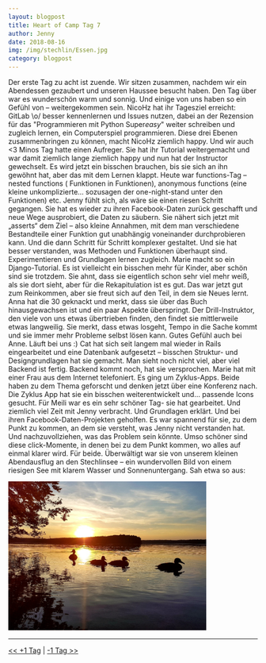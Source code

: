 ```yaml
---
layout: blogpost
title: Heart of Camp Tag 7
author: Jenny
date: 2018-08-16
img: /img/stechlin/Essen.jpg
category: blogpost
---
```

                                      
Der erste Tag zu acht ist zuende. Wir sitzen zusammen, nachdem wir ein Abendessen gezaubert und unseren Haussee besucht haben. Den Tag über war es wunderschön warm und sonnig. Und einige von uns haben so ein Gefühl von – weitergekommen sein.
NicoHz hat ihr Tagesziel erreicht: GitLab \o/ besser kennenlernen und Issues nutzen, dabei an der Rezension für das "Programmieren mit Python Super*easy*" weiter schreiben und zugleich lernen, ein Computerspiel programmieren. Diese drei Ebenen zusammenbringen zu können, macht NicoHz ziemlich happy. Und wir auch <3
Minos Tag hatte einen Aufreger. Sie hat ihr Tutorial weitergemacht und war damit ziemlich lange ziemlich happy und nun hat der Instructor gewechselt. Es wird jetzt ein bisschen brauchen, bis sie sich an ihn gewöhnt hat, aber das mit dem Lernen klappt. Heute war functions-Tag – nested functions ( Funktionen in Funktionen), anonymous functions (eine kleine unkomplizierte… sozusagen der one-night-stand unter den Funktionen) etc. 
Jenny fühlt sich, als wäre sie einen riesen Schritt gegangen. Sie hat es wieder zu ihren Facebook-Daten zurück geschafft und neue Wege ausprobiert, die Daten zu säubern. Sie nähert sich jetzt mit „asserts“ dem Ziel – also kleine Annahmen, mit dem man verschiedene Bestandteile einer Funktion gut unabhängig voneinander durchprobieren kann. Und die dann Schritt für Schritt komplexer gestaltet. Und sie hat besser verstanden, was Methoden und Funktionen überhaupt sind. Experimentieren und Grundlagen lernen zugleich.
Marie macht so ein Django-Tutorial. Es ist vielleicht ein bisschen mehr für Kinder, aber schön sind sie trotzdem. Sie ahnt, dass sie eigentlich schon sehr viel mehr weiß, als sie dort sieht, aber für die Rekapitulation ist es gut.  Das war jetzt gut zum Reinkommen, aber sie freut sich auf den Teil, in dem sie Neues lernt.  
Anna hat die 30 geknackt und merkt, dass sie über das Buch hinausgewachsen ist und ein paar Aspekte überspringt. Der Drill-Instruktor, den viele von uns etwas übertrieben finden, den findet sie mittlerweile etwas langweilig. Sie merkt, dass etwas losgeht, Tempo in die Sache kommt und sie immer mehr Probleme selbst lösen kann. Gutes Gefühl auch bei Anne. Läuft bei uns :)
Cat hat sich seit langem mal wieder in Rails eingearbeitet und eine Datenbank aufgesetzt – bisschen Struktur- und Designgrundlagen hat sie gemacht. Man sieht noch nicht viel, aber viel Backend ist fertig. Backend kommt noch, hat sie versprochen. 
Marie hat mit einer Frau aus dem Internet telefoniert. Es ging um Zyklus-Apps. Beide haben zu dem Thema geforscht und denken jetzt über eine Konferenz nach. Die Zyklus App hat sie ein bisschen weiterentwickelt und… passende Icons gesucht. 
Für Meili war es ein sehr schöner Tag- sie hat gearbeitet. Und ziemlich viel Zeit mit Jenny verbracht. Und Grundlagen erklärt. Und bei ihren Facebook-Daten-Projekten geholfen. Es war spannend für sie, zu dem Punkt zu kommen, an dem sie versteht, was Jenny nicht verstanden hat. Und nachzuvollziehen, was das Problem sein könnte. Umso schöner sind diese click-Momente, in denen bei zu dem Punkt kommen, wo alles auf einmal klarer wird. Für beide. 
Überwältigt war sie von unserem kleinen Abendausflug an den Stechlinsee – ein wundervollen Bild von einem riesigen See mit klarem Wasser und Sonnenuntergang. Sah etwa so aus:

<img src="/img/stechlin/Duckpig.jpg" height="300">

***

[<< +1 Tag](/stechlin_17)
|
[-1 Tag >>](/stechlin_15)
